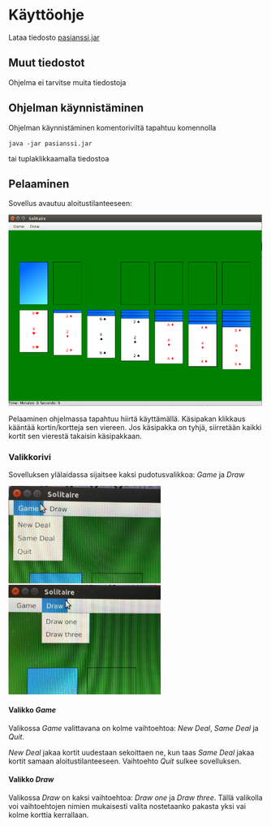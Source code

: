 # Käyttöohje

Lataa tiedosto [pasianssi.jar](https://github.com/juliagron/otm-harjoitustyo/releases/tag/viikko5)

## Muut tiedostot

Ohjelma ei tarvitse muita tiedostoja

## Ohjelman käynnistäminen

Ohjelman käynnistäminen komentoriviltä tapahtuu komennolla

    java -jar pasianssi.jar

tai tuplaklikkaamalla tiedostoa

## Pelaaminen

Sovellus avautuu aloitustilanteeseen:

<img src="https://github.com/juliagron/otm-harjoitustyo/blob/master/dokumentointi/kuvat/solitaire_start.png" width="500">

Pelaaminen ohjelmassa tapahtuu hiirtä käyttämällä. Käsipakan klikkaus kääntää kortin/kortteja sen viereen. Jos käsipakka on tyhjä, siirretään kaikki kortit sen vierestä takaisin käsipakkaan.

### Valikkorivi

Sovelluksen ylälaidassa sijaitsee kaksi pudotusvalikkoa: *Game* ja *Draw*

<img src="https://github.com/juliagron/otm-harjoitustyo/blob/master/dokumentointi/kuvat/menu_game.jpg" width="300">	 <img src="https://github.com/juliagron/otm-harjoitustyo/blob/master/dokumentointi/kuvat/menu_draw.jpg" width="300">

#### Valikko *Game*

Valikossa *Game* valittavana on kolme vaihtoehtoa: *New Deal*, *Same Deal* ja *Quit*.

*New Deal* jakaa kortit uudestaan sekoittaen ne, kun taas *Same Deal* jakaa kortit samaan aloitustilanteeseen. Vaihtoehto *Quit* sulkee sovelluksen.

#### Valikko *Draw*

Valikossa *Draw* on kaksi vaihtoehtoa: *Draw one* ja *Draw three*. Tällä valikolla voi vaihtoehtojen nimien mukaisesti valita nostetaanko pakasta yksi vai kolme korttia kerrallaan.

